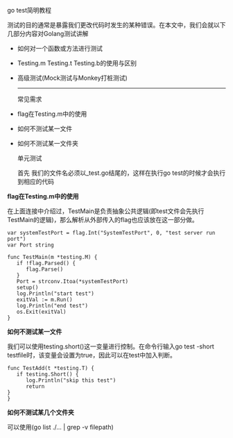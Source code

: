 

go test简明教程

测试的目的通常是暴露我们更改代码时发生的某种错误。在本文中，我们会就以下几部分内容对Golang测试讲解

* 如何对一个函数或方法进行测试
* Testing.m Testing.t Testing.b的使用与区别
* 高级测试(Mock测试与Monkey打桩测试)

  ---

  常见需求
* flag在Testing.m中的使用
* 如何不测试某一文件
* 如何不测试某一文件夹

  单元测试

  首先 我们的文件名必须以_test.go结尾的，这样在执行go test的时候才会执行到相应的代码

**flag在Testing.m中的使用**

在上面连接中介绍过，TestMain是负责抽象公共逻辑(即test文件会先执行TestMain的逻辑)，那么解析从外部传入的flag也应该放在这一部分做。

```
var systemTestPort = flag.Int("SystemTestPort", 0, "test server run port")
var Port string

func TestMain(m *testing.M) {
   if !flag.Parsed() {
      flag.Parse()
   }
   Port = strconv.Itoa(*systemTestPort)
   setup()
   log.Println("start test")
   exitVal := m.Run()
   log.Println("end test")
   os.Exit(exitVal)
}
```

**如何不测试某一文件**

我们可以使用testing.short()这一变量进行控制。在命令行输入go test -short testfile时，该变量会设置为true，因此可以在test中加入判断。

```
func TestAdd(t *testing.T) {
   if testing.Short() {
      log.Println("skip this test")
      return
}
}
```


**如何不测试某几个文件夹**

可以使用(go list ./... | grep -v filepath)
